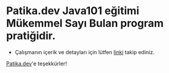 # Patika.dev Java101 eğitimi Mükemmel Sayı Bulan program pratiğidir.

* Çalışmanın içerik ve detayları için lütfen [linki](https://academy.patika.dev/courses/java101/odev-mukemmel-sayi) takip ediniz.

[Patika.dev](https://www.patika.dev/tr)'e teşekkürler!